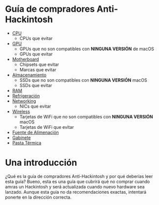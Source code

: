 # Guía de compradores Anti-Hackintosh

* [CPU](CPU.md)
   * CPUs que evitar
* [GPU](GPU.md)
   * GPUs que no son compatibles con **NINGUNA VERSIÓN** de macOS
   * GPUs que evitar
* [Motherboard](Motherboard.md)
   * Chipsets que evitar
   * Marcas que evitar
* [Almacenamiento](Storage.md)
   * SSDs que no son compatibles con **NINGUNA VERSIÓN** macOS
   * SSDs que evitar
* [RAM](RAM.md)
* [Refrigeración](Cooler.md)
* [Networking](Networking.md)
   * NICs que evitar
* [Wireless](Wireless.md)
   * Tarjetas de WiFi que no son compatibles con **NINGUNA VERSIÓN** macOS
   * Tarjetas de WiFi que evitar
* [Fuente de Alimenación](PSU.md)
* [Gabinete](Case.md)
* [Pasta Térmica](ThermalPaste.md)

# Una introducción

¿Qué es la guía de compradores Anti-Hackintosh y por qué deberías leer esta guía? Bueno, esta es una guía que cubrirá qué no comprar cuando amras un Hackintosh y será actualizada cuando nuevo hardware sea lanzado. Aunque esta guía no da recomendaciones exactas, intentará ponerte en la dirección correcta.
